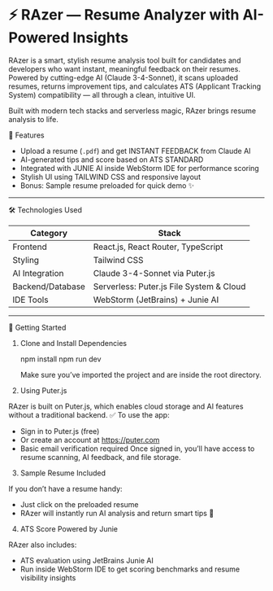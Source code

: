 # ⚡ RAzer — Resume Analyzer with AI-Powered Insights

RAzer is a smart, stylish resume analysis tool built for candidates and developers who want instant, meaningful feedback on their resumes. Powered by cutting-edge AI (Claude 3-4-Sonnet), it scans uploaded resumes, returns improvement tips, and calculates ATS (Applicant Tracking System) compatibility — all through a clean, intuitive UI.

Built with modern tech stacks and serverless magic, RAzer brings resume analysis to life.

 🚀 Features

- Upload a resume (`.pdf`) and get INSTANT FEEDBACK from Claude AI
- AI-generated tips and score based on ATS STANDARD
- Integrated with JUNIE AI inside WebStorm IDE for performance scoring
- Stylish UI using TAILWIND CSS and responsive layout
- Bonus: Sample resume preloaded for quick demo ✨

---

🛠️ Technologies Used

| Category          | Stack                                       |
|-------------------|---------------------------------------------|
| Frontend          | React.js, React Router, TypeScript          |
| Styling           | Tailwind CSS                                |
| AI Integration    | Claude 3-4-Sonnet via Puter.js              |
| Backend/Database  | Serverless: Puter.js File System & Cloud    |
| IDE Tools         | WebStorm (JetBrains) + Junie AI             |

---

 🧩 Getting Started

 1. Clone and Install Dependencies

     npm install
     npm run dev
    
    Make sure you’ve imported the project and are inside the root directory.

  2. Using Puter.js
     
  RAzer is built on Puter.js, which enables cloud storage and AI features without a traditional backend.
  ✅ To use the app:
  - Sign in to Puter.js (free)
  - Or create an account at https://puter.com
  - Basic email verification required
  Once signed in, you’ll have access to resume scanning, AI feedback, and file storage.
  
  
  3. Sample Resume Included
     
  If you don’t have a resume handy:
  - Just click on the preloaded resume
  - RAzer will instantly run AI analysis and return smart tips 💬
    
  
  4. ATS Score Powered by Junie
     
  RAzer also includes:
  - ATS evaluation using JetBrains Junie AI
  - Run inside WebStorm IDE to get scoring benchmarks and resume visibility insights
  
      

